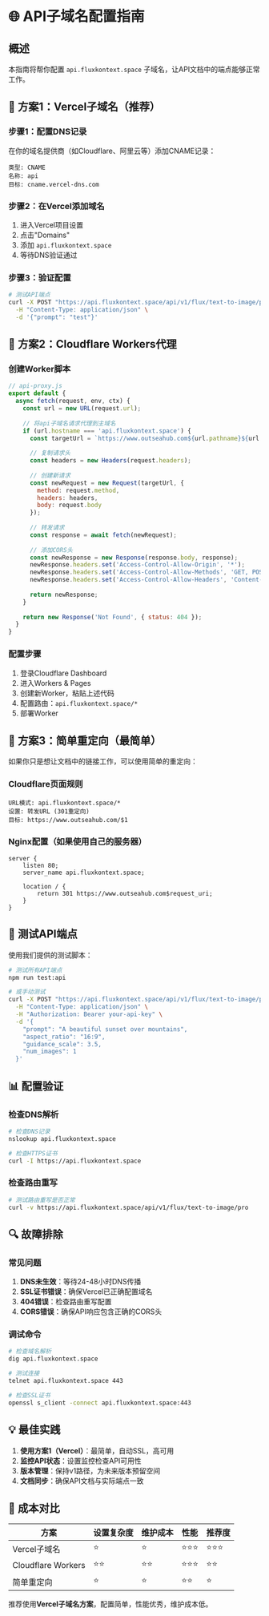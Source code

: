 # 🌐 API子域名配置指南

## 概述

本指南将帮你配置 `api.fluxkontext.space` 子域名，让API文档中的端点能够正常工作。

## 🚀 方案1：Vercel子域名（推荐）

### 步骤1：配置DNS记录

在你的域名提供商（如Cloudflare、阿里云等）添加CNAME记录：

```
类型: CNAME
名称: api
目标: cname.vercel-dns.com
```

### 步骤2：在Vercel添加域名

1. 进入Vercel项目设置
2. 点击"Domains"
3. 添加 `api.fluxkontext.space`
4. 等待DNS验证通过

### 步骤3：验证配置

```bash
# 测试API端点
curl -X POST "https://api.fluxkontext.space/api/v1/flux/text-to-image/pro" \
  -H "Content-Type: application/json" \
  -d '{"prompt": "test"}'
```

## 🔧 方案2：Cloudflare Workers代理

### 创建Worker脚本

```javascript
// api-proxy.js
export default {
  async fetch(request, env, ctx) {
    const url = new URL(request.url);
    
    // 将api子域名请求代理到主域名
    if (url.hostname === 'api.fluxkontext.space') {
      const targetUrl = `https://www.outseahub.com${url.pathname}${url.search}`;
      
      // 复制请求头
      const headers = new Headers(request.headers);
      
      // 创建新请求
      const newRequest = new Request(targetUrl, {
        method: request.method,
        headers: headers,
        body: request.body
      });
      
      // 转发请求
      const response = await fetch(newRequest);
      
      // 添加CORS头
      const newResponse = new Response(response.body, response);
      newResponse.headers.set('Access-Control-Allow-Origin', '*');
      newResponse.headers.set('Access-Control-Allow-Methods', 'GET, POST, PUT, DELETE, OPTIONS');
      newResponse.headers.set('Access-Control-Allow-Headers', 'Content-Type, Authorization');
      
      return newResponse;
    }
    
    return new Response('Not Found', { status: 404 });
  }
}
```

### 配置步骤

1. 登录Cloudflare Dashboard
2. 进入Workers & Pages
3. 创建新Worker，粘贴上述代码
4. 配置路由：`api.fluxkontext.space/*`
5. 部署Worker

## 🎯 方案3：简单重定向（最简单）

如果你只是想让文档中的链接工作，可以使用简单的重定向：

### Cloudflare页面规则

```
URL模式: api.fluxkontext.space/*
设置: 转发URL (301重定向)
目标: https://www.outseahub.com/$1
```

### Nginx配置（如果使用自己的服务器）

```nginx
server {
    listen 80;
    server_name api.fluxkontext.space;
    
    location / {
        return 301 https://www.outseahub.com$request_uri;
    }
}
```

## 🧪 测试API端点

使用我们提供的测试脚本：

```bash
# 测试所有API端点
npm run test:api

# 或手动测试
curl -X POST "https://api.fluxkontext.space/api/v1/flux/text-to-image/pro" \
  -H "Content-Type: application/json" \
  -H "Authorization: Bearer your-api-key" \
  -d '{
    "prompt": "A beautiful sunset over mountains",
    "aspect_ratio": "16:9",
    "guidance_scale": 3.5,
    "num_images": 1
  }'
```

## 📊 配置验证

### 检查DNS解析

```bash
# 检查DNS记录
nslookup api.fluxkontext.space

# 检查HTTPS证书
curl -I https://api.fluxkontext.space
```

### 检查路由重写

```bash
# 测试路由重写是否正常
curl -v https://api.fluxkontext.space/api/v1/flux/text-to-image/pro
```

## 🔍 故障排除

### 常见问题

1. **DNS未生效**：等待24-48小时DNS传播
2. **SSL证书错误**：确保Vercel已正确配置域名
3. **404错误**：检查路由重写配置
4. **CORS错误**：确保API响应包含正确的CORS头

### 调试命令

```bash
# 检查域名解析
dig api.fluxkontext.space

# 测试连接
telnet api.fluxkontext.space 443

# 检查SSL证书
openssl s_client -connect api.fluxkontext.space:443
```

## 💡 最佳实践

1. **使用方案1（Vercel）**：最简单，自动SSL，高可用
2. **监控API状态**：设置监控检查API可用性
3. **版本管理**：保持v1路径，为未来版本预留空间
4. **文档同步**：确保API文档与实际端点一致

## 🎯 成本对比

| 方案 | 设置复杂度 | 维护成本 | 性能 | 推荐度 |
|------|-----------|----------|------|--------|
| Vercel子域名 | ⭐ | ⭐ | ⭐⭐⭐ | ⭐⭐⭐ |
| Cloudflare Workers | ⭐⭐ | ⭐⭐ | ⭐⭐⭐ | ⭐⭐ |
| 简单重定向 | ⭐ | ⭐ | ⭐⭐ | ⭐ |

推荐使用**Vercel子域名方案**，配置简单，性能优秀，维护成本低。 